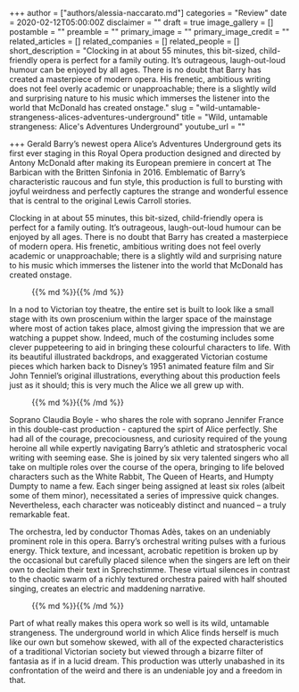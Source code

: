 +++
author = ["authors/alessia-naccarato.md"]
categories = "Review"
date = 2020-02-12T05:00:00Z
disclaimer = ""
draft = true
image_gallery = []
postamble = ""
preamble = ""
primary_image = ""
primary_image_credit = ""
related_articles = []
related_companies = []
related_people = []
short_description = "Clocking in at about 55 minutes, this bit-sized, child-friendly opera is perfect for a family outing. It’s outrageous, laugh-out-loud humour can be enjoyed by all ages. There is no doubt that Barry has created a masterpiece of modern opera. His frenetic, ambitious writing does not feel overly academic or unapproachable; there is a slightly wild and surprising nature to his music which immerses the listener into the world that McDonald has created onstage."
slug = "wild-untamable-strangeness-alices-adventures-underground"
title = "Wild, untamable strangeness: Alice's Adventures Underground"
youtube_url = ""

+++
Gerald Barry’s newest opera Alice’s Adventures Underground gets its first ever staging in this Royal Opera production designed and directed by Antony McDonald after making its European premiere in concert at The Barbican with the Britten Sinfonia in 2016. Emblematic of Barry’s characteristic raucous and fun style, this production is full to bursting with joyful weirdness and perfectly captures the strange and wonderful essence that is central to the original Lewis Carroll stories.

Clocking in at about 55 minutes, this bit-sized, child-friendly opera is perfect for a family outing. It’s outrageous, laugh-out-loud humour can be enjoyed by all ages. There is no doubt that Barry has created a masterpiece of modern opera. His frenetic, ambitious writing does not feel overly academic or unapproachable; there is a slightly wild and surprising nature to his music which immerses the listener into the world that McDonald has created onstage.

<figure data-type="image">{{% md %}}{{% /md %}}

<figcaption></figcaption>

</figure>

In a nod to Victorian toy theatre, the entire set is built to look like a small stage with its own proscenium within the larger space of the mainstage where most of action takes place, almost giving the impression that we are watching a puppet show. Indeed, much of the costuming includes some clever puppeteering to aid in bringing these colourful characters to life. With its beautiful illustrated backdrops, and exaggerated Victorian costume pieces which harken back to Disney’s 1951 animated feature film and Sir John Tenniel’s original illustrations, everything about this production feels just as it should; this is very much the Alice we all grew up with.

<figure data-type="image">{{% md %}}{{% /md %}}

<figcaption></figcaption>

</figure>

Soprano Claudia Boyle - who shares the role with soprano Jennifer France in this double-cast production - captured the spirt of Alice perfectly. She had all of the courage, precociousness, and curiosity required of the young heroine all while expertly navigating Barry’s athletic and stratospheric vocal writing with seeming ease. She is joined by six very talented singers who all take on multiple roles over the course of the opera, bringing to life beloved characters such as the White Rabbit, The Queen of Hearts, and Humpty Dumpty to name a few. Each singer being assigned at least six roles (albeit some of them minor), necessitated a series of impressive quick changes. Nevertheless, each character was noticeably distinct and nuanced – a truly remarkable feat.

The orchestra, led by conductor Thomas Adès, takes on an undeniably prominent role in this opera. Barry’s orchestral writing pulses with a furious energy. Thick texture, and incessant, acrobatic repetition is broken up by the occasional but carefully placed silence when the singers are left on their own to declaim their text in Sprechstimme. These virtual silences in contrast to the chaotic swarm of a richly textured orchestra paired with half shouted singing, creates an electric and maddening narrative.

<figure data-type="image">{{% md %}}{{% /md %}}

<figcaption></figcaption>

</figure>

Part of what really makes this opera work so well is its wild, untamable strangeness. The underground world in which Alice finds herself is much like our own but somehow skewed, with all of the expected characteristics of a traditional Victorian society but viewed through a bizarre filter of fantasia as if in a lucid dream. This production was utterly unabashed in its confrontation of the weird and there is an undeniable joy and a freedom in that.